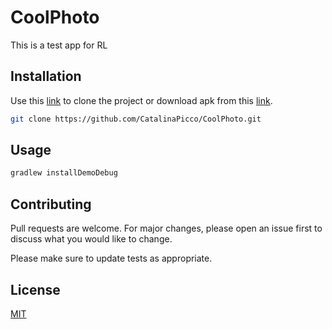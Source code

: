 # CoolPhoto

This is a test app for RL

## Installation

Use this [link](https://github.com/CatalinaPicco/redLink.git) to clone the project or download apk from this [link](https://testlink).

```bash
git clone https://github.com/CatalinaPicco/CoolPhoto.git
```

## Usage

```bash
gradlew installDemoDebug 
```

## Contributing
Pull requests are welcome. For major changes, please open an issue first to discuss what you would like to change.

Please make sure to update tests as appropriate.

## License
[MIT](https://choosealicense.com/licenses/mit/)
